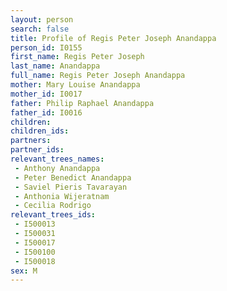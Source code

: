 ```yaml
---
layout: person
search: false
title: Profile of Regis Peter Joseph Anandappa
person_id: I0155
first_name: Regis Peter Joseph
last_name: Anandappa
full_name: Regis Peter Joseph Anandappa
mother: Mary Louise Anandappa
mother_id: I0017
father: Philip Raphael Anandappa
father_id: I0016
children:
children_ids:
partners:
partner_ids:
relevant_trees_names:
 - Anthony Anandappa
 - Peter Benedict Anandappa
 - Saviel Pieris Tavarayan
 - Anthonia Wijeratnam
 - Cecilia Rodrigo
relevant_trees_ids:
 - I500013
 - I500031
 - I500017
 - I500100
 - I500018
sex: M
---
```


